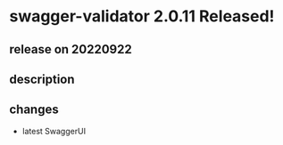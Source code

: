 # swagger-validator 2.0.11 Released!

## release on 20220922
## description
## changes
* latest SwaggerUI

